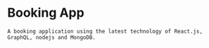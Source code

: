 # Booking App
    A booking application using the latest technology of React.js, GraphQL, nodejs and MongoDB.